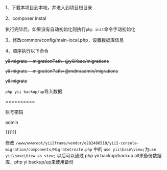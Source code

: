 1、下载本项目到本地，并进入到项目根目录

2、composer instal

   执行完毕后，如果没有自动初始化则执行`php init`命令手动初始化

3、修改common/config/main-local.php，设置数据库信息

4、顺序执行以下命令

~~yii migrate --migrationPath=@yii/rbac/migrations~~

~~yii migrate --migrationPath=@mdm/admin/migrations~~

~~yii migrate~~

`php yii backup/up`导入数据

==========

账号密码

admin

111111

修改
`/www/wwwroot/yii2frame/vendor/e282486518/yii2-console-migration/components/MigrateCreate.php`
中的
`use yii\base\view;`为`use yii\base\View as view;`
以后可以通过 php yii backup/backup all来备份数据库，php yi backup/up来使用备份
